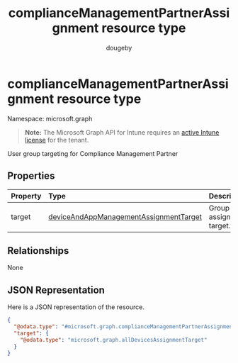 ﻿---
title: "complianceManagementPartnerAssignment resource type"
description: "User group targeting for Compliance Management Partner"
author: "dougeby"
localization_priority: Normal
ms.prod: "intune"
doc_type: resourcePageType
---

# complianceManagementPartnerAssignment resource type

Namespace: microsoft.graph

> **Note:** The Microsoft Graph API for Intune requires an [active Intune license](https://go.microsoft.com/fwlink/?linkid=839381) for the tenant.

User group targeting for Compliance Management Partner

## Properties

| Property | Type                                                                                                           | Description              |
| :------- | :------------------------------------------------------------------------------------------------------------- | :----------------------- |
| target   | [deviceAndAppManagementAssignmentTarget](../resources/intune-shared-deviceandappmanagementassignmenttarget.md) | Group assignment target. |

## Relationships

None

## JSON Representation

Here is a JSON representation of the resource.

<!-- {
  "blockType": "resource",
  "@odata.type": "microsoft.graph.complianceManagementPartnerAssignment"
}
-->

```json
{
  "@odata.type": "#microsoft.graph.complianceManagementPartnerAssignment",
  "target": {
    "@odata.type": "microsoft.graph.allDevicesAssignmentTarget"
  }
}
```
